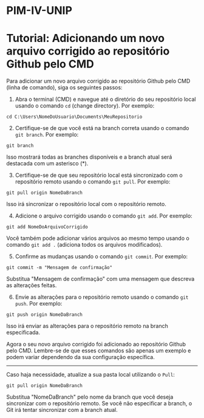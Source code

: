 # PIM-IV-UNIP

# Tutorial: Adicionando um novo arquivo corrigido ao repositório Github pelo CMD

Para adicionar um novo arquivo corrigido ao repositório Github pelo CMD (linha de comando), siga os seguintes passos:

1. Abra o terminal (CMD) e navegue até o diretório do seu repositório local usando o comando `cd` (change directory). Por exemplo:

```cd C:\Users\NomeDoUsuario\Documents\MeuRepositorio```

2. Certifique-se de que você está na branch correta usando o comando `git branch`. Por exemplo:

```git branch```

Isso mostrará todas as branches disponíveis e a branch atual será destacada com um asterisco (*).

3. Certifique-se de que seu repositório local está sincronizado com o repositório remoto usando o comando `git pull`. Por exemplo:

```git pull origin NomeDaBranch```

Isso irá sincronizar o repositório local com o repositório remoto.

4. Adicione o arquivo corrigido usando o comando `git add`. Por exemplo:

```git add NomeDoArquivoCorrigido```

Você também pode adicionar vários arquivos ao mesmo tempo usando o comando `git add .` (adiciona todos os arquivos modificados).

5. Confirme as mudanças usando o comando `git commit`. Por exemplo:

```git commit -m "Mensagem de confirmação"```

Substitua "Mensagem de confirmação" com uma mensagem que descreva as alterações feitas.

6. Envie as alterações para o repositório remoto usando o comando `git push`. Por exemplo:

```git push origin NomeDaBranch```

Isso irá enviar as alterações para o repositório remoto na branch especificada.

Agora o seu novo arquivo corrigido foi adicionado ao repositório Github pelo CMD. Lembre-se de que esses comandos são apenas um exemplo e podem variar dependendo da sua configuração específica.

---

Caso haja necessidade, atualize a sua pasta local utilizando o `Pull`:

```git pull origin NomeDaBranch```

Substitua "NomeDaBranch" pelo nome da branch que você deseja sincronizar com o repositório remoto. Se você não especificar a branch, o Git irá tentar sincronizar com a branch atual.
